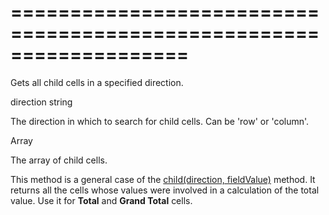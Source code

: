 <!--**
/*-------------------------------------------
    Auto-generated file. Do not modify.
-------------------------------------------

**-->
===================================================================
===================================================================

<!--shortDescription-->
Gets all child cells in a specified direction.
<!--/shortDescription-->

<!--paramName1-->direction<!--/paramName1-->
<!--paramType1-->string<!--/paramType1-->
<!--paramDescription1-->
The direction in which to search for child cells. Can be 'row' or 'column'.
<!--/paramDescription1-->

<!--returnType-->Array<dxPivotGridSummaryCell><!--/returnType-->
<!--returnDescription-->
The array of child cells.
<!--/returnDescription-->

<!--fullDescription-->
This method is a general case of the [child(direction, fieldValue)](/Documentation/ApiReference/UI_Widgets/dxPivotGrid/Summary_Cell/#childdirection_fieldValue) method. It returns all the cells whose values were involved in a calculation of the total value. Use it for **Total** and **Grand Total** cells.
<!--/fullDescription-->